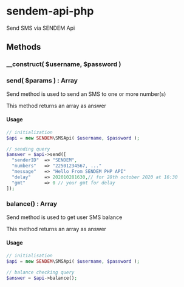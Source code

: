 # sendem-api-php

Send SMS via SENDEM Api

## Methods

### __construct( $username, $password )

### send( $params ) : Array

Send method is used to send an SMS to one or more number(s)

This method returns an array as answer

#### Usage

```php
// initialization
$api = new SENDEM\SMSApi( $username, $password );

// sending query
$answer = $api->send([
  "senderID"  => "SENDEM",
  "numbers"   => "22501234567, ..."
  "message"   => "Hello From SENDEM PHP API"
  "delay"     => 202010281630,// for 28th october 2020 at 16:30
  "gmt"       => 0 // your gmt for delay
]);
```

### balance() : Array

Send method is used to get user SMS balance

This method returns an array as answer

#### Usage

```php
// initialisation
$api = new SENDEM\SMSApi( $username, $password );

// balance checking query
$answer = $api->balance();
